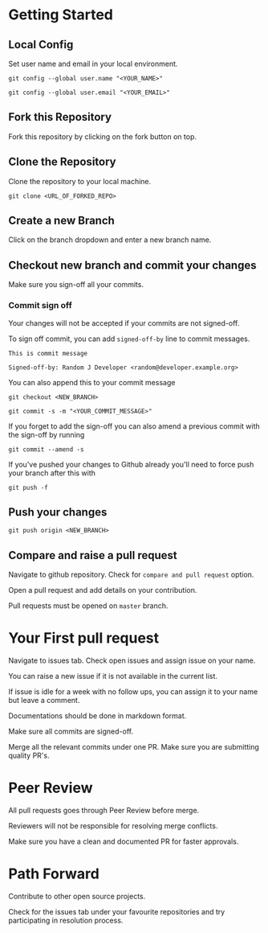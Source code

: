 # Getting Started

## Local Config

Set user name and email in your local environment.

```
git config --global user.name "<YOUR_NAME>"

git config --global user.email "<YOUR_EMAIL>"
```

## Fork this Repository

Fork this repository by clicking on the fork button on top.

## Clone the Repository

Clone the repository to your local machine.

```
git clone <URL_OF_FORKED_REPO>
```

## Create a new Branch

Click on the branch dropdown and enter a new branch name.

## Checkout new branch and commit your changes

Make sure you sign-off all your commits.

### Commit sign off

Your changes will not be accepted if your commits are not signed-off.

To sign off commit, you can add ``signed-off-by`` line to commit messages.


```
This is commit message

Signed-off-by: Random J Developer <random@developer.example.org>
```

You can also append this to your commit message

```
git checkout <NEW_BRANCH>

git commit -s -m "<YOUR_COMMIT_MESSAGE>"
```

If you forget to add the sign-off you can also amend a previous commit with the sign-off by running 

```
git commit --amend -s
```

If you've pushed your changes to Github already you'll need to force push your branch after this with 

```
git push -f
```

## Push your changes

```
git push origin <NEW_BRANCH>
```

## Compare and raise a pull request

Navigate to github repository. Check for ``compare and pull request`` option.

Open a pull request and add details on your contribution.

Pull requests must be opened on ``master`` branch.


# Your First pull request

Navigate to issues tab. Check open issues and assign issue on your name.

You can raise a new issue if it is not available in the current list.

If issue is idle for a week with no follow ups, you can assign it to your name but leave a comment.

Documentations should be done in markdown format.

Make sure all commits are signed-off.

Merge all the relevant commits under one PR. Make sure you are submitting quality PR's.

# Peer Review

All pull requests goes through Peer Review before merge.

Reviewers will not be responsible for resolving merge conflicts. 

Make sure you have a clean and documented PR for faster approvals.

# Path Forward

Contribute to other open source projects.

Check for the issues tab under your favourite repositories and try participating in resolution process.
